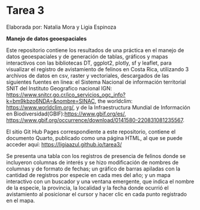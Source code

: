 #  **Tarea 3**
Elaborada por: Natalia Mora y Ligia Espinoza

**Manejo de datos geoespaciales**  

Este repositorio contiene los resultados de una práctica en el manejo de datos geoespaciales y de generación de tablas, gráficos y mapas interactivos con las bibliotecas DT, ggplot2, plotly, sf y leaflet, para visualizar el registro de avistamiento de felinos en Costa Rica, utilizando 3 archivos de datos en csv, raster y vectoriales, descargados de las siguientes fuentes en línea: el Sistema Nacional de información territorial SNIT del Instituto Geografico nacional IGN:
 https://www.snitcr.go.cr/ico_servicios_ogc_info?k=bm9kbzo6NDA=&nombre=SINAC, the worldclim: https://www.worldclim.org/,  y de la Infraestructura Mundial de Información en Biodiversidad(GBIF):https://www.gbif.org/es/, https://www.gbif.org/occurrence/download/0141580-220831081235567.

El sitio Git Hub Pages correspondiente a este repositorio, contiene el documento Quarto, publicado como una página HTML, al que se puede acceder aquí: https://ligiaazul.github.io/tarea3/

Se presenta una tabla con los registros de presencia de felinos donde se incluyeron columnas de interés y se hizo modificación de nombres de columnas y de formato de fechas; un gráfico de barras apiladas con la cantidad de registros por especie en cada mes del año; y un mapa interactivo con un buscador y una ventana emergente, que indica el nombre de la especie, la provincia, la localidad y la fecha donde ocurrió el avistamiento al posicionar el cursor y hacer clic en cada punto registrado en el mapa.
